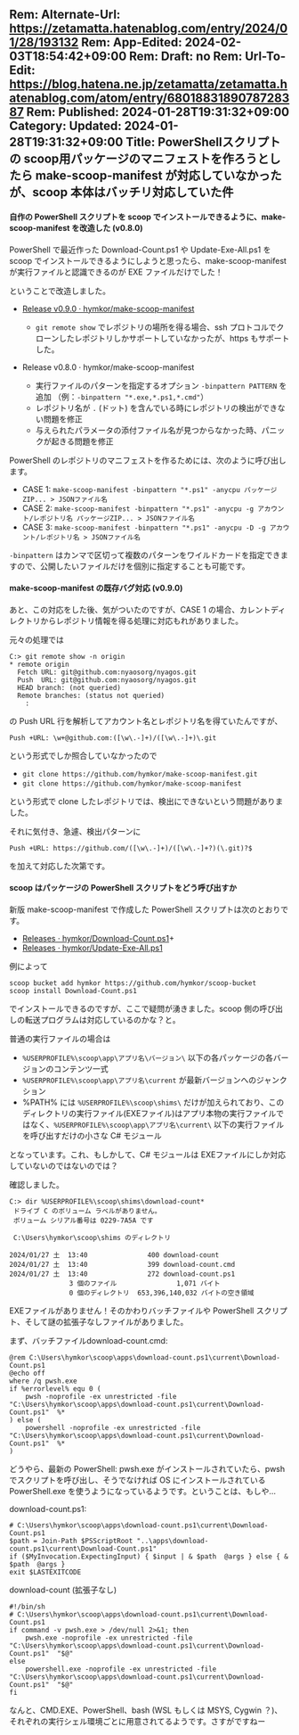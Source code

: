 Rem: Alternate-Url: https://zetamatta.hatenablog.com/entry/2024/01/28/193132
Rem: App-Edited: 2024-02-03T18:54:42+09:00
Rem: Draft: no
Rem: Url-To-Edit: https://blog.hatena.ne.jp/zetamatta/zetamatta.hatenablog.com/atom/entry/6801883189078728387
Rem: Published: 2024-01-28T19:31:32+09:00
Category:
Updated: 2024-01-28T19:31:32+09:00
Title: PowerShellスクリプトの scoop用パッケージのマニフェストを作ろうとしたら make-scoop-manifest が対応していなかったが、scoop 本体はバッチリ対応していた件
---
#### 自作の PowerShell スクリプトを scoop でインストールできるように、make-scoop-manifest を改造した (v0.8.0)

PowerShell で最近作った Download-Count.ps1 や Update-Exe-All.ps1 を scoop でインストールできるようにしようと思ったら、make-scoop-manifest が実行ファイルと認識できるのが EXE ファイルだけでした！

ということで改造しました。

+ [Release v0.9.0 · hymkor/make-scoop-manifest](https://github.com/hymkor/make-scoop-manifest/releases/tag/v0.9.0)
    + `git remote show` でレポジトリの場所を得る場合、ssh プロトコルでクローンしたレポジトリしかサポートしていなかったが、https もサポートした。

+ Release v0.8.0 · hymkor/make-scoop-manifest
    + 実行ファイルのパターンを指定するオプション `-binpattern PATTERN` を追加 （例：`-binpattern "*.exe,*.ps1,*.cmd"`）
    + レポジトリ名が `.` (ドット) を含んでいる時にレポジトリの検出ができない問題を修正
    + 与えられたパラメータの添付ファイル名が見つからなかった時、パニックが起きる問題を修正

PowerShell のレポジトリのマニフェストを作るためには、次のように呼び出します。

+ CASE 1: `make-scoop-manifest -binpattern "*.ps1" -anycpu パッケージZIP... > JSONファイル名`
+ CASE 2: `make-scoop-manifest -binpattern "*.ps1" -anycpu -g アカウント/レポジトリ名 パッケージZIP... > JSONファイル名`
+ CASE 3: `make-scoop-manifest -binpattern "*.ps1" -anycpu -D -g アカウント/レポジトリ名 > JSONファイル名`

`-binpattern` はカンマで区切って複数のパターンをワイルドカードを指定できますので、公開したいファイルだけを個別に指定することも可能です。

#### make-scoop-manifest の既存バグ対応 (v0.9.0)

あと、この対応をした後、気がついたのですが、CASE 1 の場合、カレントディレクトリからレポジトリ情報を得る処理に対応もれがありました。

元々の処理では

```
C:> git remote show -n origin
* remote origin
  Fetch URL: git@github.com:nyaosorg/nyagos.git
  Push  URL: git@github.com:nyaosorg/nyagos.git
  HEAD branch: (not queried)
  Remote branches: (status not queried)
    :
```

の Push URL 行を解析してアカウント名とレポジトリ名を得ていたんですが、

```
Push +URL: \w+@github.com:([\w\.-]+)/([\w\.-]+)\.git
```

という形式でしか照合していなかったので

+ `git clone https://github.com/hymkor/make-scoop-manifest.git`
+ `git clone https://github.com/hymkor/make-scoop-manifest`

という形式で clone したレポジトリでは、検出にできないという問題がありました。

それに気付き、急遽、検出パターンに

```
Push +URL: https://github.com/([\w\.-]+)/([\w\.-]+?)(\.git)?$
```

を加えて対応した次第です。

#### scoop はパッケージの PowerShell スクリプトをどう呼び出すか

新版 make-scoop-manifest で作成した PowerShell スクリプトは次のとおりです。

+ [Releases · hymkor/Download-Count.ps1](https://github.com/hymkor/Download-Count.ps1/releases)+
+ [Releases · hymkor/Update-Exe-All.ps1](https://github.com/hymkor/Update-Exe-All.ps1/releases)

例によって

```
scoop bucket add hymkor https://github.com/hymkor/scoop-bucket
scoop install Download-Count.ps1
```

でインストールできるのですが、ここで疑問が湧きました。scoop 側の呼び出しの転送プログラムは対応しているのかな？と。

普通の実行ファイルの場合は

+ `%USERPROFILE%\scoop\app\アプリ名\バージョン\` 以下の各パッケージの各バージョンのコンテンツ一式
+ `%USERPROFILE%\scoop\app\アプリ名\current` が最新バージョンへのジャンクション
+ %PATH% には `%USERPROFILE%\scoop\shims\` だけが加えられており、このディレクトリの実行ファイル(EXEファイル)はアプリ本物の実行ファイルではなく、`%USERPROFILE%\scoop\app\アプリ名\current\` 以下の実行ファイルを呼び出すだけの小さな C# モジュール

となっています。これ、もしかして、C# モジュールは EXEファイルにしか対応していないのではないのでは？

確認しました。

```
C:> dir %USERPROFILE%\scoop\shims\download-count*
 ドライブ C のボリューム ラベルがありません。
 ボリューム シリアル番号は 0229-7A5A です

 C:\Users\hymkor\scoop\shims のディレクトリ

2024/01/27 土  13:40               400 download-count
2024/01/27 土  13:40               399 download-count.cmd
2024/01/27 土  13:40               272 download-count.ps1
               3 個のファイル               1,071 バイト
               0 個のディレクトリ  653,396,140,032 バイトの空き領域
```

EXEファイルがありません！そのかわりバッチファイルや PowerShell スクリプト、そして謎の拡張子なしファイルがありました。

まず、バッチファイルdownload-count.cmd:

```
@rem C:\Users\hymkor\scoop\apps\download-count.ps1\current\Download-Count.ps1
@echo off
where /q pwsh.exe
if %errorlevel% equ 0 (
    pwsh -noprofile -ex unrestricted -file "C:\Users\hymkor\scoop\apps\download-count.ps1\current\Download-Count.ps1"  %*
) else (
    powershell -noprofile -ex unrestricted -file "C:\Users\hymkor\scoop\apps\download-count.ps1\current\Download-Count.ps1"  %*
)
```

どうやら、最新の PowerShell: pwsh.exe がインストールされていたら、pwsh でスクリプトを呼び出し、そうでなければ OS にインストールされている PowerShell.exe を使うようになっているようです。ということは、もしや…

download-count.ps1:

```
# C:\Users\hymkor\scoop\apps\download-count.ps1\current\Download-Count.ps1
$path = Join-Path $PSScriptRoot "..\apps\download-count.ps1\current\Download-Count.ps1"
if ($MyInvocation.ExpectingInput) { $input | & $path  @args } else { & $path  @args }
exit $LASTEXITCODE
```

download-count (拡張子なし)

```
#!/bin/sh
# C:\Users\hymkor\scoop\apps\download-count.ps1\current\Download-Count.ps1
if command -v pwsh.exe > /dev/null 2>&1; then
    pwsh.exe -noprofile -ex unrestricted -file "C:\Users\hymkor\scoop\apps\download-count.ps1\current\Download-Count.ps1"  "$@"
else
    powershell.exe -noprofile -ex unrestricted -file "C:\Users\hymkor\scoop\apps\download-count.ps1\current\Download-Count.ps1"  "$@"
fi
```

なんと、CMD.EXE、PowerShell、bash (WSL もしくは MSYS, Cygwin ？)、それぞれの実行シェル環境ごとに用意されてるようです。さすがですねー
